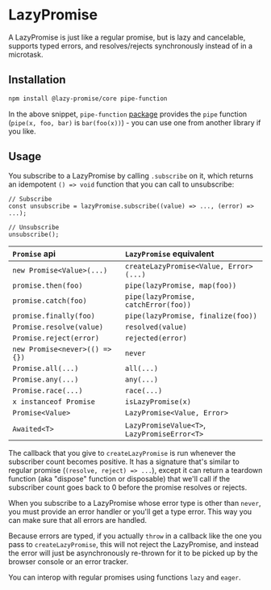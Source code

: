 # LazyPromise

A LazyPromise is just like a regular promise, but is lazy and cancelable, supports typed errors, and resolves/rejects synchronously instead of in a microtask.

## Installation

```bash
npm install @lazy-promise/core pipe-function
```

In the above snippet, `pipe-function` [package](https://github.com/ivan7237d/pipe-function) provides the `pipe` function (`pipe(x, foo, bar)` is `bar(foo(x))`) - you can use one from another library if you like.

## Usage

You subscribe to a LazyPromise by calling `.subscribe` on it, which returns an idempotent `() => void` function that you can call to unsubscribe:

```
// Subscribe
const unsubscribe = lazyPromise.subscribe((value) => ..., (error) => ...);

// Unsubscribe
unsubscribe();
```

| `Promise` api                  | `LazyPromise` equivalent                     |
| :----------------------------- | :------------------------------------------- |
| `new Promise<Value>(...)`      | `createLazyPromise<Value, Error>(...)`       |
| `promise.then(foo)`            | `pipe(lazyPromise, map(foo))`                |
| `promise.catch(foo)`           | `pipe(lazyPromise, catchError(foo))`         |
| `promise.finally(foo)`         | `pipe(lazyPromise, finalize(foo))`           |
| `Promise.resolve(value)`       | `resolved(value)`                            |
| `Promise.reject(error)`        | `rejected(error)`                            |
| `new Promise<never>(() => {})` | `never`                                      |
| `Promise.all(...)`             | `all(...)`                                   |
| `Promise.any(...)`             | `any(...)`                                   |
| `Promise.race(...)`            | `race(...)`                                  |
| `x instanceof Promise`         | `isLazyPromise(x)`                           |
| `Promise<Value>`               | `LazyPromise<Value, Error>`                  |
| `Awaited<T>`                   | `LazyPromiseValue<T>`, `LazyPromiseError<T>` |

The callback that you give to `createLazyPromise` is run whenever the subscriber count becomes positive. It has a signature that's similar to regular promise (`(resolve, reject) => ...`), except it can return a teardown function (aka "dispose" function or disposable) that we'll call if the subscriber count goes back to 0 before the promise resolves or rejects.

When you subscribe to a LazyPromise whose error type is other than `never`, you must provide an error handler or you'll get a type error. This way you can make sure that all errors are handled.

Because errors are typed, if you actually `throw` in a callback like the one you pass to `createLazyPromise`, this will not reject the LazyPromise, and instead the error will just be asynchronously re-thrown for it to be picked up by the browser console or an error tracker.

You can interop with regular promises using functions `lazy` and `eager`.
